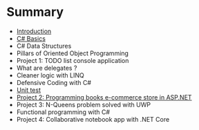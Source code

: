 # Summary

* [Introduction](README.md)
* [C\# Basics](chapter1.md)
* C\# Data Structures
* Pillars of Oriented Object Programming 
* Project 1: TODO list console application
* What are delegates ?
* Cleaner logic with LINQ
* Defensive Coding with C\#
* [Unit test](unit-test.md)
* [Project 2: Programming books e-commerce store in ASP.NET](project-2-programming-books-e-commerce-store.md)
* Project 3: N-Queens problem solved with UWP
* Functional programming with C\#
* Project 4: Collaborative notebook app with .NET Core

